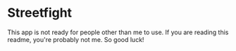 Streetfight
=========

This app is not ready for people other than me to use. If you are reading this readme, you're probably not me. So good luck!
